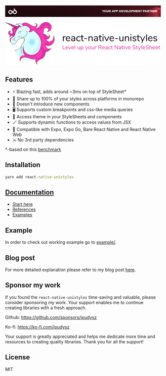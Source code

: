 [<img alt="react-native-unistyles" src="assets/banner.png">](https://codemask.com)


<picture>
 <source media="(prefers-color-scheme: dark)" srcset="assets/uni-dark.svg">
 <img alt="react-native-unistyles" src="assets/uni-light.svg">
</picture>

## Features
- ⚡ Blazing fast, adds around ~3ms on top of StyleSheet*
- 🎳 Share up to 100% of your styles across platforms in monorepo
- 🎯 Doesn't introduce new components
- 🖥️ Supports custom breakpoints and css-like media queries
- 🎨 Access theme in your StyleSheets and components
- 🪄 Supports dynamic functions to access values from JSX
- 🥳 Compatible with Expo, Expo Go, Bare React Native and React Native Web
- ⚔️ No 3rd party dependencies

*-based on this [benchmark](https://github.com/efstathiosntonas/react-native-style-libraries-benchmark)

## Installation

```cmd
yarn add react-native-unistyles
```

## [Documentation](https://unistyles-docs.vercel.app/)
- [Start here](https://unistyles-docs.vercel.app/start/setup/)
- [References](https://unistyles-docs.vercel.app/reference/create-style-sheet/)
- [Examples](https://unistyles-docs.vercel.app/example/breakpoints/)

## Example

In order to check out working example go to [example/](./example).

## Blog post

For more detailed explanation please refer to my blog post [here](https://www.reactnativecrossroads.com/posts/level-up-react-native-styles).


## Sponsor my work

If you found the `react-native-unistyles` time-saving and valuable, please consider sponsoring my work. Your support enables me to continue creating libraries with a fresh approach.

Github: https://github.com/sponsors/jpudysz

Ko-fi: https://ko-fi.com/jpudysz

Your support is greatly appreciated and helps me dedicate more time and resources to creating quality libraries. Thank you for all the support!

## License

MIT
